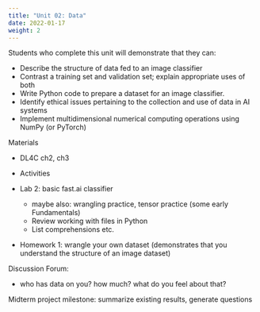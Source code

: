 ```yaml
---
title: "Unit 02: Data"
date: 2022-01-17
weight: 2
---
```


Students who complete this unit will demonstrate that they can:

- Describe the structure of data fed to an image classifier
- Contrast a training set and validation set; explain appropriate uses of both
- Write Python code to prepare a dataset for an image classifier.
- Identify ethical issues pertaining to the collection and use of data in AI systems
- Implement multidimensional numerical computing operations using NumPy (or PyTorch)

Materials
- DL4C ch2, ch3

- Activities
- Lab 2: basic fast.ai classifier
    - maybe also: wrangling practice, tensor practice (some early Fundamentals)
    - Review working with files in Python
    - List comprehensions etc.
- Homework 1: wrangle your own dataset (demonstrates that you understand the structure of an image dataset)

Discussion Forum:

- who has data on you? how much? what do you feel about that?

Midterm project milestone: summarize existing results, generate questions
